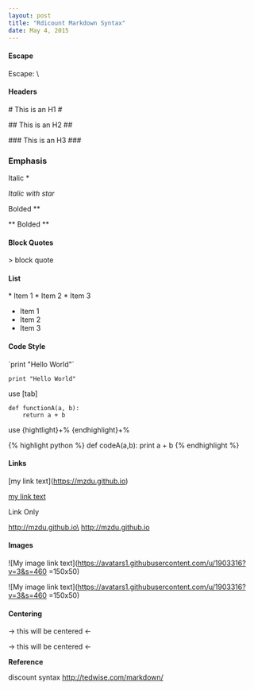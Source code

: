 ```yaml
---
layout: post
title: "Rdicount Markdown Syntax"
date: May 4, 2015
---
```


#### Escape ####
Escape: \


#### Headers ####
\# This is an H1 \#

\## This is an H2 \##

\### This is an H3 \###

### Emphasis ###
Italic *

*Italic with star*

Bolded **

** Bolded **

#### Block Quotes ####
\> block quote

#### List ####
  \* Item 1
  \* Item 2
  \* Item 3
  
  * Item 1
  * Item 2
  * Item 3
  
#### Code Style ####
\`print "Hello World"\`

`print "Hello World"`

use [tab]

	def functionA(a, b):
		return a + b
use {hightlight}+%  {endhighlight}+%		
		
{% highlight python %}
def codeA(a,b):
	print a + b
{% endhighlight %}
  
#### Links ####
\[my link text](https://mzdu.github.io)

[my link text](https://mzdu.github.io)

Link Only

<http://mzdu.github.io\> <http://mzdu.github.io>

#### Images ####
\![My image link text]\(https://avatars1.githubusercontent.com/u/1903316?v=3&s=460 =150x50)

![My image link text](https://avatars1.githubusercontent.com/u/1903316?v=3&s=460 =150x50)

#### Centering ####
\-> this will be centered <-

-> this will be centered <-

**Reference**

discount syntax <http://tedwise.com/markdown/>

